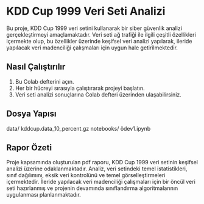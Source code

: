 # KDD Cup 1999 Veri Seti Analizi

Bu proje, KDD Cup 1999 veri setini kullanarak bir siber güvenlik analizi gerçekleştirmeyi amaçlamaktadır. Veri seti ağ trafiği ile ilgili çeşitli özellikleri içermekte olup, bu özellikler üzerinde keşifsel veri analizi yapılarak, ileride yapılacak veri madenciliği çalışmaları için uygun hale getirilmektedir.

## Nasıl Çalıştırılır

1. Bu Colab defterini açın.
2. Her bir hücreyi sırasıyla çalıştırarak projeyi başlatın.
3. Veri seti analizi sonuçlarına Colab defteri üzerinden ulaşabilirsiniz.

## Dosya Yapısı

data/
kddcup.data_10_percent.gz
notebooks/
ödev1.ipynb
## Rapor Özeti

Proje kapsamında oluşturulan pdf raporu, KDD Cup 1999 veri setinin keşifsel analizi üzerine odaklanmaktadır. Analiz, veri setindeki temel istatistikleri, sınıf dağılımını, eksik veri kontrolünü ve temel görselleştirmeleri içermektedir. İleride yapılacak veri madenciliği çalışmaları için bir öncül veri seti hazırlanmış ve projenin devamında sınıflandırma algoritmalarının uygulanması planlanmaktadır.
